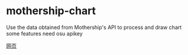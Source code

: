 # mothership-chart
Use the data obtained from Mothership's API to process and draw chart
some features need osu apikey

[网页](https://exsper.github.io/mothership-chart/)
